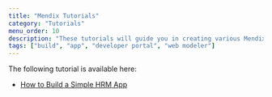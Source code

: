 ```yaml
---
title: "Mendix Tutorials"
category: "Tutorials"
menu_order: 10
description: "These tutorials will guide you in creating various Mendix apps."
tags: ["build", "app", "developer portal", "web modeler"]
---
```


The following tutorial is available here:

* [How to Build a Simple HRM App](build-a-simple-hrm-app)
